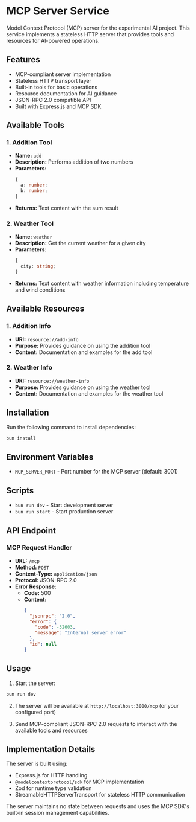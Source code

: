 # MCP Server Service

Model Context Protocol (MCP) server for the experimental AI project. This service implements a stateless HTTP server that provides tools and resources for AI-powered operations.

## Features

- MCP-compliant server implementation
- Stateless HTTP transport layer
- Built-in tools for basic operations
- Resource documentation for AI guidance
- JSON-RPC 2.0 compatible API
- Built with Express.js and MCP SDK

## Available Tools

### 1. Addition Tool

- **Name:** `add`
- **Description:** Performs addition of two numbers
- **Parameters:**
  ```typescript
  {
    a: number;
    b: number;
  }
  ```
- **Returns:** Text content with the sum result

### 2. Weather Tool

- **Name:** `weather`
- **Description:** Get the current weather for a given city
- **Parameters:**
  ```typescript
  {
    city: string;
  }
  ```
- **Returns:** Text content with weather information including temperature and wind conditions

## Available Resources

### 1. Addition Info

- **URI:** `resource://add-info`
- **Purpose:** Provides guidance on using the addition tool
- **Content:** Documentation and examples for the add tool

### 2. Weather Info

- **URI:** `resource://weather-info`
- **Purpose:** Provides guidance on using the weather tool
- **Content:** Documentation and examples for the weather tool

## Installation

Run the following command to install dependencies:

```bash
bun install
```

## Environment Variables

- `MCP_SERVER_PORT` - Port number for the MCP server (default: 3001)

## Scripts

- `bun run dev` - Start development server
- `bun run start` - Start production server

## API Endpoint

### MCP Request Handler

- **URL:** `/mcp`
- **Method:** `POST`
- **Content-Type:** `application/json`
- **Protocol:** JSON-RPC 2.0
- **Error Response:**
  - **Code:** 500
  - **Content:**
    ```json
    {
      "jsonrpc": "2.0",
      "error": {
        "code": -32603,
        "message": "Internal server error"
      },
      "id": null
    }
    ```

## Usage

1. Start the server:

```bash
bun run dev
```

2. The server will be available at `http://localhost:3000/mcp` (or your configured port)

3. Send MCP-compliant JSON-RPC 2.0 requests to interact with the available tools and resources

## Implementation Details

The server is built using:

- Express.js for HTTP handling
- `@modelcontextprotocol/sdk` for MCP implementation
- Zod for runtime type validation
- StreamableHTTPServerTransport for stateless HTTP communication

The server maintains no state between requests and uses the MCP SDK's built-in session management capabilities.
